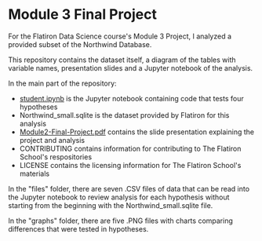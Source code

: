 # Module 3 Final Project

For the Flatiron Data Science course's Module 3 Project, I analyzed a provided subset of the Northwind Database.

This repository contains the dataset itself, a diagram of the tables with variable names, presentation slides and a Jupyter notebook of the analysis.

In the main part of the repository:

* [student.ipynb](https://github.com/bronwencc/Module-3-Project/blob/master/student.ipynb) is the Jupyter notebook containing code that tests four hypotheses
* Northwind_small.sqlite is the dataset provided by Flatiron for this analysis
* [Module2-Final-Project.pdf](https://github.com/bronwencc/Module-3-Project/blob/master/Module2-Final-Project.pdf) contains the slide presentation explaining the project and analysis
* CONTRIBUTING contains information for contributing to The Flatiron School's respositories
* LICENSE contains the licensing information for The Flatiron School's materials

In the "files" folder, there are seven .CSV files of data that can be read into the Jupyter notebook to review analysis for each hypothesis without starting from the beginning with the Northwind_small.sqlite file.

In the "graphs" folder, there are five .PNG files with charts comparing differences that were tested in hypotheses.
